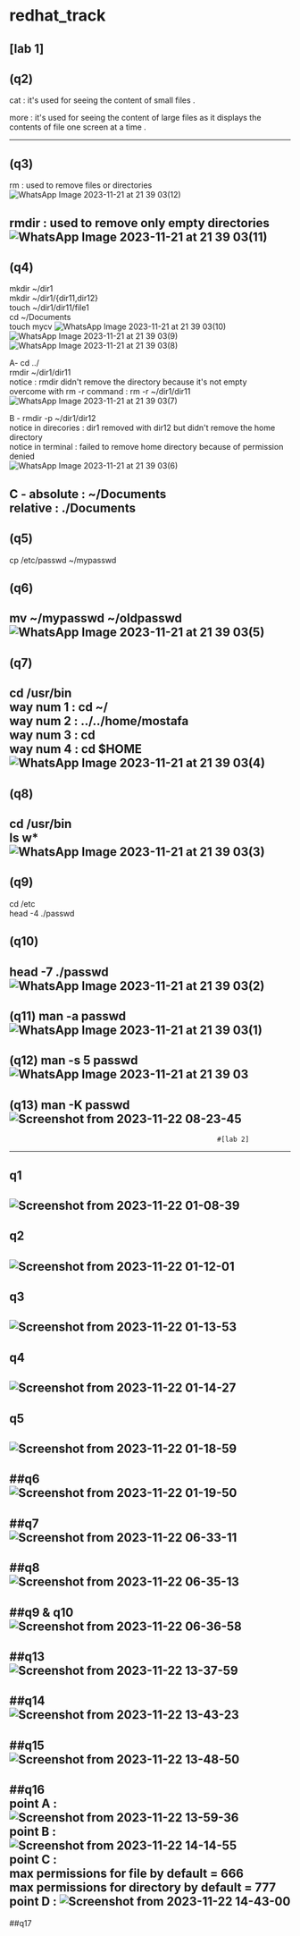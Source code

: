# redhat_track
## [lab 1]
## (q2)
cat : it's used for seeing the content of small files .

more : it's used for seeing the content of large files as it displays
the contents of file one screen at a time .

--------------------------------------------------------------------------------------------------------------------------------------------
## (q3)
rm : used to remove files or directories
![WhatsApp Image 2023-11-21 at 21 39 03(12)](https://github.com/mostafagh10/redhat_track/assets/41267238/bb09aca7-8026-4b22-82c3-136d99f317f8)

rmdir : used to remove only empty directories
![WhatsApp Image 2023-11-21 at 21 39 03(11)](https://github.com/mostafagh10/redhat_track/assets/41267238/9ab06b60-1461-43fa-8af9-c9203cfc784c)
----------------------------------------------------------------------------------------------------------------------------------------------
## (q4)
mkdir ~/dir1<br />
mkdir ~/dir1/{dir11,dir12}<br />
touch ~/dir1/dir11/file1<br />
cd ~/Documents<br />
touch mycv
![WhatsApp Image 2023-11-21 at 21 39 03(10)](https://github.com/mostafagh10/redhat_track/assets/41267238/5a456aa5-fbf1-4b28-85e9-c2c633b55c7f)
![WhatsApp Image 2023-11-21 at 21 39 03(9)](https://github.com/mostafagh10/redhat_track/assets/41267238/387330e9-1c7b-440b-a5b6-5b3fbd4db093)
![WhatsApp Image 2023-11-21 at 21 39 03(8)](https://github.com/mostafagh10/redhat_track/assets/41267238/1ef4a9d8-c8f5-49fe-aefa-e389165a9057)

A- 
cd ../<br />
rmdir ~/dir1/dir11<br />
notice : rmdir didn't remove the directory because it's not empty<br />
overcome with rm -r command : rm -r ~/dir1/dir11<br />
![WhatsApp Image 2023-11-21 at 21 39 03(7)](https://github.com/mostafagh10/redhat_track/assets/41267238/557b9103-7480-41a5-af02-759f684a5517)

B - 
rmdir -p ~/dir1/dir12<br />
notice in direcories : dir1 removed with dir12 but didn't remove the home directory<br />
notice in terminal : failed to remove home directory because of permission denied<br />
![WhatsApp Image 2023-11-21 at 21 39 03(6)](https://github.com/mostafagh10/redhat_track/assets/41267238/7a63ea4c-c7ec-412f-98b3-37d400da2007)

C - 
absolute : ~/Documents<br />
relative : ./Documents
-------------------------------------------------------------------------------------------------------------------------------------------------------
## (q5)
cp /etc/passwd ~/mypasswd

## (q6)
mv ~/mypasswd ~/oldpasswd
![WhatsApp Image 2023-11-21 at 21 39 03(5)](https://github.com/mostafagh10/redhat_track/assets/41267238/8b7e4e83-8553-4c52-9d50-e83d183617ac)
--------------------------------------------------------------------------------------------------------------------------------------------------------
## (q7)
cd /usr/bin<br />
way num 1 : cd ~/<br />
way num 2 : ../../home/mostafa<br />
way num 3 : cd<br />
way num 4 : cd $HOME<br />
![WhatsApp Image 2023-11-21 at 21 39 03(4)](https://github.com/mostafagh10/redhat_track/assets/41267238/51ba2d45-bccb-453c-ae4d-79a9bcee04c6)
--------------------------------------------------------------------------------------------------------------------------------------------------------
## (q8)
cd /usr/bin<br />
ls w*<br />
![WhatsApp Image 2023-11-21 at 21 39 03(3)](https://github.com/mostafagh10/redhat_track/assets/41267238/55b34120-83e5-4981-a351-5c3b81621204)
---------------------------------------------------------------------------------------------------------------------------------------------------------
## (q9)
cd /etc<br />
head -4 ./passwd<br />

## (q10)
head -7 ./passwd<br />
![WhatsApp Image 2023-11-21 at 21 39 03(2)](https://github.com/mostafagh10/redhat_track/assets/41267238/3dcee4e9-9a75-48d7-85cd-3b5f028d16e6)
-----------------------------------------------------------------------------------------------------------------------------------------------------------
(q11)
man -a passwd<br />
![WhatsApp Image 2023-11-21 at 21 39 03(1)](https://github.com/mostafagh10/redhat_track/assets/41267238/d4a587f8-a676-41a9-b8b1-a4d93dbd4a9f)
-----------------------------------------------------------------------------------------------------------------------------------------------------------
(q12)
man -s 5 passwd<br />
![WhatsApp Image 2023-11-21 at 21 39 03](https://github.com/mostafagh10/redhat_track/assets/41267238/fa45c0b0-f64d-4ec9-bb69-97c89f5046bd)
-----------------------------------------------------------------------------------------------------------------------------------------------------------
(q13)
man -K passwd<br />
![Screenshot from 2023-11-22 08-23-45](https://github.com/mostafagh10/redhat_track/assets/41267238/831d3367-cfba-4f27-bf01-861d496de001)
----------------------------------------------------------------------------------------------------------------------------------------------------------
                                                        #[lab 2]
----------------------------------------------------------------------------------------------------------------------------------------------------------
## q1<br />
![Screenshot from 2023-11-22 01-08-39](https://github.com/mostafagh10/redhat_track/assets/41267238/efbde441-9eed-4b82-9160-b362348578ea)
------------------------------------------------------------------------------------
## q2<br />
![Screenshot from 2023-11-22 01-12-01](https://github.com/mostafagh10/redhat_track/assets/41267238/3ee386ef-e4fd-4895-9f4f-7b64b6b9228b)
------------------------------------------------------------------------------------
## q3<br />
![Screenshot from 2023-11-22 01-13-53](https://github.com/mostafagh10/redhat_track/assets/41267238/5ab4712f-947c-47cc-80a6-4f800d77db7a)
-----------------------------------------------------------------------------------
## q4<br />
![Screenshot from 2023-11-22 01-14-27](https://github.com/mostafagh10/redhat_track/assets/41267238/a42a71b3-190a-4353-a2ae-23c4c2290cd5)
-----------------------------------------------------------------------------------
## q5<br />
![Screenshot from 2023-11-22 01-18-59](https://github.com/mostafagh10/redhat_track/assets/41267238/cf7fd933-18c7-49ad-8f88-88c2cd200acb)
-----------------------------------------------------------------------------------
##q6<br />
![Screenshot from 2023-11-22 01-19-50](https://github.com/mostafagh10/redhat_track/assets/41267238/8df16241-08dd-4884-a192-9bff703ce878)
-----------------------------------------------------------------------------------
##q7<br />
![Screenshot from 2023-11-22 06-33-11](https://github.com/mostafagh10/redhat_track/assets/41267238/977a8e49-f176-46d6-8fa7-e6c816d2ade9)
-----------------------------------------------------------------------------------
##q8 <br />
![Screenshot from 2023-11-22 06-35-13](https://github.com/mostafagh10/redhat_track/assets/41267238/e62319c5-8ff4-4573-ab26-c2ac050cf7a2)
-----------------------------------------------------------------------------------
##q9 & q10 <br />
![Screenshot from 2023-11-22 06-36-58](https://github.com/mostafagh10/redhat_track/assets/41267238/3a5b74df-3272-4518-ac11-0bf18eb964ae)
------------------------------------------------------------------------------------
##q13 <br />
![Screenshot from 2023-11-22 13-37-59](https://github.com/mostafagh10/redhat_track/assets/41267238/e87f0751-fd03-40e9-a1c1-dfdfd5d5c81a)
------------------------------------------------------------------------------------
##q14 <br />
![Screenshot from 2023-11-22 13-43-23](https://github.com/mostafagh10/redhat_track/assets/41267238/e33e86e7-ccf8-4eb7-a0c8-228d2542e977)
------------------------------------------------------------------------------------
##q15 <br />
![Screenshot from 2023-11-22 13-48-50](https://github.com/mostafagh10/redhat_track/assets/41267238/4d52e86a-db00-4838-8c45-e536b5fcb607)
------------------------------------------------------------------------------------
##q16 <br />
point A : <br />
![Screenshot from 2023-11-22 13-59-36](https://github.com/mostafagh10/redhat_track/assets/41267238/51919d5c-7ff7-45ce-8160-4a78fca38221)
<br />
point B : <br />
![Screenshot from 2023-11-22 14-14-55](https://github.com/mostafagh10/redhat_track/assets/41267238/1f8fb21f-ee65-4b46-b8b7-ae5c71a717b0)
<br />
point C : <br />max permissions for file by default = 666<br />
max permissions for directory by default = 777
<br />
point D :
![Screenshot from 2023-11-22 14-43-00](https://github.com/mostafagh10/redhat_track/assets/41267238/8e066974-8111-44f4-b3fc-e71f4f3896d0)
--------------------------------------------------------------------------------------
##q17












                                                        



























